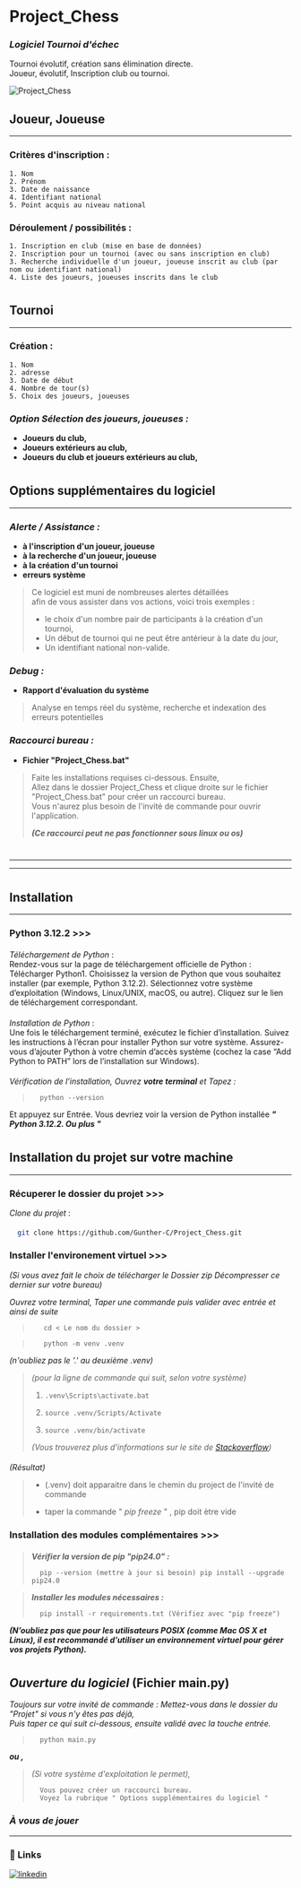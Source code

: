 
# Project_Chess
### **_Logiciel Tournoi d'échec_**
Tournoi évolutif, création sans élimination directe.  
Joueur, évolutif, Inscription club ou tournoi.  

![Project_Chess](https://github.com/Gunther-C/Dossier-Zip/assets/162619333/cc89cfb6-e777-4b84-bd0a-b8ea1d68c1fd)
###
##
## Joueur, Joueuse
___
### Critères d'inscription :
    1. Nom
    2. Prénom 
    3. Date de naissance 
    4. Identifiant national   
    5. Point acquis au niveau national
### Déroulement / possibilités :
    1. Inscription en club (mise en base de données)
    2. Inscription pour un tournoi (avec ou sans inscription en club)
    3. Recherche individuelle d'un joueur, joueuse inscrit au club (par nom ou identifiant national)  
    4. Liste des joueurs, joueuses inscrits dans le club
#
## Tournoi
___
### Création :
    1. Nom
    2. adresse 
    3. Date de début
    4. Nombre de tour(s)   
    5. Choix des joueurs, joueuses

### **_Option Sélection des joueurs, joueuses :_**
- **Joueurs du club,**    
- **Joueurs extérieurs au club,**    
- **Joueurs du club et joueurs extérieurs au club,**    
#
## Options supplémentaires du logiciel
___
### **_Alerte / Assistance :_**
- **à l'inscription d'un joueur, joueuse**    
- **à la recherche d'un joueur, joueuse**     
- **à la création d'un tournoi**      
- **erreurs système**  
> Ce logiciel est muni de nombreuses alertes détaillées  
afin de vous assister dans vos actions, voici trois exemples : 
>- le choix d'un nombre pair de participants à la création d'un tournoi, 
>- Un début de tournoi qui ne peut être antérieur à la date du jour, 
>- Un identifiant national non-valide. 
### **_Debug :_**
- **Rapport d'évaluation du système**   
> Analyse en temps réel du système, recherche et indexation des erreurs potentielles
### **_Raccourci bureau :_**
- **Fichier "Project_Chess.bat"**   
> Faite les installations requises ci-dessous. Ensuite,  
> Allez dans le dossier Project_Chess et clique droite sur le fichier "Project_Chess.bat" pour créer un raccourci bureau.  
> Vous n'aurez plus besoin de l'invité de commande pour ouvrir l'application.
> 
> **_(Ce raccourci peut ne pas fonctionner sous linux ou os)_**
#
___
___
#
## Installation  
___
####
### Python 3.12.2 >>>
####
_Téléchargement de Python_ :  
Rendez-vous sur la page de téléchargement officielle de Python : Télécharger Python1.
Choisissez la version de Python que vous souhaitez installer (par exemple, Python 3.12.2).
Sélectionnez votre système d’exploitation (Windows, Linux/UNIX, macOS, ou autre).
Cliquez sur le lien de téléchargement correspondant.
####
_Installation de Python_ :  
Une fois le téléchargement terminé, exécutez le fichier d’installation.
Suivez les instructions à l’écran pour installer Python sur votre système.
Assurez-vous d’ajouter Python à votre chemin d’accès système (cochez la case “Add Python to PATH” lors de l’installation sur Windows).
####
_Vérification de l’installation, Ouvrez **_votre terminal_** et Tapez :_  
 
>       python --version 
Et appuyez sur Entrée. Vous devriez voir la version de Python installée **_" Python 3.12.2. Ou plus "_**  

#
## Installation du projet sur votre machine 
___
####
### Récuperer le dossier du projet >>>
_Clone du projet_ :
####
```bash
  git clone https://github.com/Gunther-C/Project_Chess.git
```
###
### Installer l'environement virtuel >>>

_(Si vous avez fait le choix de télécharger le Dossier zip Décompresser ce dernier sur votre bureau)_

_Ouvrez votre terminal, Taper une commande puis valider avec entrée et ainsi de suite_

>        cd < Le nom du dossier >  

>        python -m venv .venv  
_(n'oubliez pas le '.' au deuxième .venv)_

>_(pour la ligne de commande qui suit, selon votre système)_
> 1.     .venv\Scripts\activate.bat   
> 2.     source .venv/Scripts/Activate
> 3.     source .venv/bin/activate  
>_(Vous trouverez plus d'informations sur le site de [Stackoverflow](https://stackoverflow.com/questions/18713086/virtualenv-wont-activate-on-windows/18713789#18713789))_  
####

_(Résultat)_  
>- (.venv) doit apparaitre dans le chemin du project de l'invité de commande  
>
> 
>- taper la commande " _pip freeze_ " , pip doit ètre vide
###
### Installation des modules complémentaires >>>
####
> **_Vérifier la version de pip "pip24.0" :_**  
> 
>       pip --version (mettre à jour si besoin) pip install --upgrade pip24.0  

> **_Installer les modules nécessaires :_**  
> 
>       pip install -r requirements.txt (Vérifiez avec "pip freeze")

**_(N’oubliez pas que pour les utilisateurs POSIX (comme Mac OS X et Linux), il est recommandé d’utiliser un environnement virtuel pour gérer vos projets Python)._**  
#
## _Ouverture du logiciel_ (Fichier main.py)
_Toujours sur votre invité de commande : Mettez-vous dans le dossier du "Projet" si vous n'y êtes pas déjà,_  
_Puis taper ce qui suit ci-dessous, ensuite validé avec la touche entrée._ 
>       python main.py 

**_ou ,_**
> _(Si votre système d'exploitation le permet),_   
> 
>       Vous pouvez créer un raccourci bureau.  
>       Voyez la rubrique " Options supplémentaires du logiciel "

### _À vous de jouer_
___
### 🔗 Links 
 
[![linkedin](https://www.linkedin.com/in/gunther-chevestrier-813344255?style=for-the-badge&logo=linkedin&logoColor=white)](https://www.linkedin.com/)
